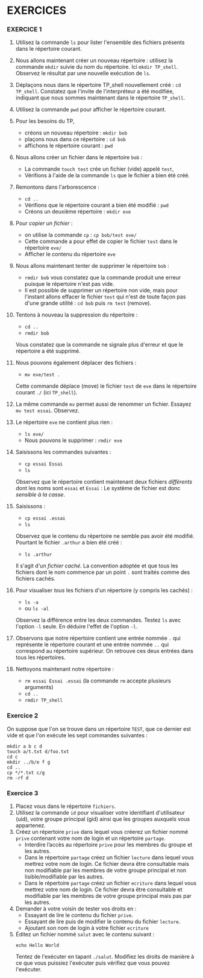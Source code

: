 EXERCICES
=========


### EXERCICE 1

1. Utilisez la commande `ls` pour lister l'ensemble des fichiers présents dans le 
   répertoire courant.
1. Nous allons maintenant créer un nouveau répertoire : utilisez la commande `mkdir` 
   suivie du nom du répertoire. Ici `mkdir TP_shell`. Observez le résultat par une nouvelle exécution de `ls`. 
1. Déplaçons nous dans le répertoire TP_shell nouvellement créé : `cd TP_shell`. Constatez que l'invite de l'interpréteur a été modifiée, indiquant que nous sommes maintenant dans le répertoire `TP_shell`.
1. Utilisez la commande `pwd` pour afficher le répertoire courant.
1. Pour les besoins du TP, 
   * créons un nouveau répertoire : `mkdir bob`
   * plaçons nous dans ce répertoire : `cd bob`
   * affichons le répertoire courant : `pwd`
1. Nous allons créer un fichier dans le répertoire `bob` :
   * La commande `touch test` crée un fichier (vide) appelé `test`,
   * Vérifions à l'aide de la commande `ls` que le fichier a bien été créé.
1. Remontons dans l'arborescence : 
   * `cd ..` 
   * Vérifions que le répertoire courant a bien été modifié : `pwd`
   * Créons un deuxième répertoire : `mkdir eve`
1. Pour *copier un fichier* :
   * on utilise la commande `cp` : `cp bob/test eve/`
   * Cette commande a pour effet de copier le fichier `test` dans le 
	 répertoire `eve/`
   * Afficher le contenu du répertoire `eve`
1. Nous allons maintenant tenter de supprimer le répertoire `bob` : 
   * `rmdir bob` vous constatez que la commande produit une erreur puisque le répertoire n'est pas vide.
   * Il est possible de supprimer un répertoire non vide, mais pour 
	 l'instant allons effacer le fichier `test` qui n'est de toute façon pas d'une grande utilité : `cd bob` puis `rm test` (remove).
1. Tentons à nouveau la suppression du répertoire : 
    * `cd ..` 
    * `rmdir bob`
	
	Vous constatez que la commande ne signale plus d'erreur et que le 
	répertoire a été supprimé.
1. Nous pouvons également déplacer des fichiers : 
    * `mv eve/test .`
   
   Cette commande déplace (move) le fichier `test` de `eve` dans 
   le répertoire courant `./` (ici `TP_shell`).
1. La même commande `mv` permet aussi de renommer un fichier. Essayez
   `mv test essai`. Observez. 
1. Le répertoire `eve` ne contient plus rien : 
   * `ls eve/` 
   * Nous pouvons le supprimer : `rmdir eve`
1. Saisissons les commandes suivantes :
   * `cp essai Essai`
   * `ls`
   
   Observez que le répertoire contient maintenant deux fichiers *différents*
   dont les noms sont `essai` et `Essai` : Le système de fichier est donc
   *sensible à la casse*.
1. Saisissons :
   * `cp essai .essai`
   * `ls`
   
   Observez que le contenu du répertoire ne semble pas avoir été modifié. Pourtant 
   le fichier `.arthur` a bien été créé :
   * `ls .arthur`
   
   Il s'agit d'un *fichier caché*. 
   La convention adoptée et que tous les fichiers dont le nom commence 
   par un point `.` sont traités comme des fichiers cachés.
1. Pour visualiser *tous* les fichiers d'un répertoire (y compris les cachés) :
   * `ls -a`
   * ou `ls -al` 
   
   Observez la différence entre les deux commandes. 
   Testez `ls` avec l'option `-l` seule. En déduire l'effet de l'option `-l`. 
1. Observons que notre répertoire contient une entrée nommée `.` qui représente 
   le répertoire courant et une entrée nommée `..` qui correspond au répertoire
   supérieur. On retrouve ces deux entrées dans tous les répertoires.
1. Nettoyons maintenant notre répertoire :
   * `rm essai Essai .essai` (la commande `rm` accepte plusieurs arguments)
   * `cd ..`
   * `rmdir TP_shell`
   
   
### Exercice 2
On suppose que l'on se trouve dans un répertoire `TEST`, que ce dernier est vide et que l'on exécute les sept commandes suivantes :
```console
mkdir a b c d
touch a/t.txt d/foo.txt
cd c
mkdir ../b/e f g
cd ..
cp */*.txt c/g
rm -rf d
```

### Exercice 3
1. Placez vous dans le répertoire `fichiers`.
2. Utilisez la commande `id` pour visualiser votre identifiant
   d'utilisateur (uid), votre groupe principal (gid) ainsi que les
   groupes auxquels vous appartenez.
3.  Créez un répertoire `prive` dans lequel vous créerez un fichier
	nommé `prive` contenant votre nom de login et un répertoire `partage`.
	+ Interdire l’accès au 	répertoire `prive` pour les membres du groupe et les autres.
	+ Dans le répertoire `partage` créez un fichier `lecture` dans lequel
	vous mettrez votre nom de login. Ce fichier devra être consultable
	mais non modifiable par les membres de votre groupe principal et
	non lisible/modifiable par les autres.
	+ Dans le répertoire `partage` créez un fichier `ecriture` dans
	lequel vous mettrez votre nom de login. Ce fichier devra être
	consultable et modifiable par les membres de votre groupe
	principal mais pas par les autres.
4. Demander à votre voisin de tester vos droits en :
   + Essayant de lire le contenu du fichier `prive`.
   + Essayant de lire puis de modifier le contenu du fichier `lecture`.
   + Ajoutant son nom de login à votre fichier `ecriture`
5. Éditez un fichier nommé `salut` avec le contenu suivant :
   ```
   echo Hello World
   ```
   Tentez de l'exécuter en tapant `./salut`. Modifiez les droits de manière à ce que vous puissiez l'exécuter
   puis vérifiez que vous pouvez l'exécuter.
   

